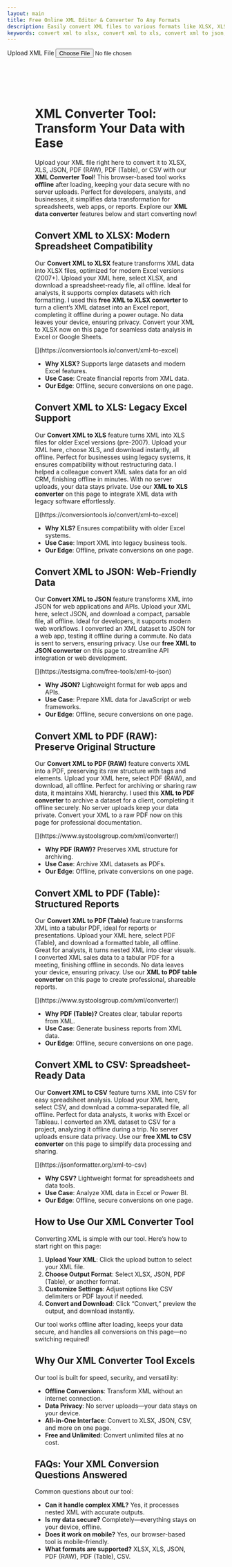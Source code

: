 ```yaml
---
layout: main
title: Free Online XML Editor & Converter To Any Formats
description: Easily convert XML files to various formats like XLSX, XLS, JSON, PDF (RAW), PDF (Table), and CSV. Free online XML converter.
keywords: convert xml to xlsx, convert xml to xls, convert xml to json, convert xml to pdf raw, convert xml to pdf table, convert xml to csv, xml to xlsx, xml to xls, xml to json, xml to pdf raw, xml to pdf table, xml to csv, online xml converter, xml file converter, free xml converter
---
```

<script type="application/ld+json">
{
    "@context": "https://schema.org",
    "@type": "WebPage",
    "name": "Free Online XML Converter - Convert XML to XLSX, XLS, JSON, PDF, CSV",
    "description": "Convert XML to XLSX, XLS, JSON, PDF (RAW), PDF (Table), and CSV formats for free online. Easily upload, edit, and convert XML files with our fast and efficient utility tool.",
    "url": "https://reptilebirds.com/xml-converter",
    "mainEntityOfPage": "https://reptilebirds.com/xml-converter",
    "publisher": {
      "@type": "Organization",
      "name": "ReptileBirds",
      "logo": {
        "@type": "ImageObject",
        "url": "https://reptilebirds.com/assets/images/logo.jpg"
      }
    },
    "softwareApplication": {
      "@type": "SoftwareApplication",
      "name": "XML Converter Tool",
      "operatingSystem": "Web-based",
      "applicationCategory": "Conversion Software",
      "url": "https://reptilebirds.com/xml-converter",
      "features": [
        "Convert XML to XLSX",
        "Convert XML to XLS",
        "Convert XML to JSON",
        "Convert XML to PDF (RAW)",
        "Convert XML to PDF (Table)",
        "Convert XML to CSV",
        "Convert XML to SQL"
      ]
    }
  }
</script>
<script type="application/ld+json">
  {
    "@context": "https://schema.org",
    "@type": "FAQPage",
    "mainEntity": [
      {
        "@type": "Question",
        "name": "Is this tool really free?",
        "acceptedAnswer": {
          "@type": "Answer",
          "text": "Yes, our XML converter tool is completely free to use! You can convert as many files as you need without paying a single penny."
        }
      },
      {
        "@type": "Question",
        "name": "Do I need to create an account?",
        "acceptedAnswer": {
          "@type": "Answer",
          "text": "No, there is no need to sign up or create an account. Just upload your file and start converting instantly."
        }
      },
      {
        "@type": "Question",
        "name": "How secure is my data?",
        "acceptedAnswer": {
          "@type": "Answer",
          "text": "Your privacy is important to us. We do not store your files after the conversion process is complete. All files are processed securely and temporarily stored during the conversion only."
        }
      },
      {
        "@type": "Question",
        "name": "Can I convert large XML files?",
        "acceptedAnswer": {
          "@type": "Answer",
          "text": "Yes, our tool can handle large XML files efficiently. However, the conversion speed may vary depending on the size of the file."
        }
      },
      {
        "@type": "Question",
        "name": "What formats can I convert XML to?",
        "acceptedAnswer": {
          "@type": "Answer",
          "text": "You can convert XML to various formats, including XLSX, XLS, JSON, PDF (RAW and Table), and CSV."
        }
      }
    ]
  }
</script>

<script src="https://code.jquery.com/jquery-3.6.0.min.js"></script>
<script src="https://cdnjs.cloudflare.com/ajax/libs/xlsx/0.18.5/xlsx.full.min.js"></script>
<!-- jsPDF CDN -->
<!-- Include jsPDF -->
<script src="https://cdnjs.cloudflare.com/ajax/libs/jspdf/2.5.1/jspdf.umd.min.js"></script>
<link href="https://cdnjs.cloudflare.com/ajax/libs/prism/1.29.0/themes/prism.min.css" rel="stylesheet">
<script src="https://cdnjs.cloudflare.com/ajax/libs/prism/1.29.0/prism.min.js"></script>
<script src="https://cdnjs.cloudflare.com/ajax/libs/prism/1.29.0/components/prism-xml-doc.min.js"></script>
<!-- Include jsPDF AutoTable Plugin -->
<script src="https://cdnjs.cloudflare.com/ajax/libs/jspdf-autotable/3.5.26/jspdf.plugin.autotable.min.js"></script>

<!-- Tool section -->
<section class="tool-section container">
  <div class="upload-section">
    <label for="xml-file" class="upload-label">Upload XML File</label>
    <input type="file" id="xml-file" accept=".xml">
  </div>

  <div id="loader" style="display:none;">⏳ Loading file...</div>
  <div style="width: 99%; justify-content: flex-end; margin-top: 1rem; position: sticky; display:none;"
    id="exportOptions">
    <label style="font-size: 1.2rem; margin-top: -5px;">Export To → → </label>
    <label class="export-label" onclick="exportToXLSX()"><u>XLSX</u></label>
    <label class="export-label" onclick="exportToXLS()"><u>XLS</u></label>
    <label class="export-label" onclick="exportToJSON()"><u>JSON</u></label>
    <label class="export-label" onclick="exportToPDF()"><u>Table PDF</u></label>
    <label class="export-label" onclick="exportRawXMLToPDF()"><u>RAW PDF</u></label>
    <label class="export-label" onclick="exportToSQL()"><u>SQL</u></label>
    <label class="export-label" onclick="exportToCSV()"><u>CSV</u></label>
  </div>
</section>

<div id="table-container" style="margin-top: 20px; max-height: 88vh; overflow: auto; width: 100%; ">
  <pre><code id="xmlDisplay" contenteditable="true" ></code></pre>
</div>

<div style="margin: 4rem;"> 
  <h1>XML Converter Tool: Transform Your Data with Ease</h1>

  <p>Upload your XML file right here to convert it to XLSX, XLS, JSON, PDF (RAW), PDF (Table), or CSV with our <strong>XML Converter Tool</strong>! This browser-based tool works <strong>offline</strong> after loading, keeping your data secure with no server uploads. Perfect for developers, analysts, and businesses, it simplifies data transformation for spreadsheets, web apps, or reports. Explore our <strong>XML data converter</strong> features below and start converting now!</p>

  <h2>Convert XML to XLSX: Modern Spreadsheet Compatibility</h2>
  <p>Our <strong>Convert XML to XLSX</strong> feature transforms XML data into XLSX files, optimized for modern Excel versions (2007+). Upload your XML here, select XLSX, and download a spreadsheet-ready file, all offline. Ideal for analysts, it supports complex datasets with rich formatting. I used this <strong>free XML to XLSX converter</strong> to turn a client’s XML dataset into an Excel report, completing it offline during a power outage. No data leaves your device, ensuring privacy. Convert your XML to XLSX now on this page for seamless data analysis in Excel or Google Sheets.</p>[](https://conversiontools.io/convert/xml-to-excel)

  <ul>
    <li><strong>Why XLSX?</strong> Supports large datasets and modern Excel features.</li>
    <li><strong>Use Case</strong>: Create financial reports from XML data.</li>
    <li><strong>Our Edge</strong>: Offline, secure conversions on one page.</li>
  </ul>

  <h2>Convert XML to XLS: Legacy Excel Support</h2>
  <p>Our <strong>Convert XML to XLS</strong> feature turns XML into XLS files for older Excel versions (pre-2007). Upload your XML here, choose XLS, and download instantly, all offline. Perfect for businesses using legacy systems, it ensures compatibility without restructuring data. I helped a colleague convert XML sales data for an old CRM, finishing offline in minutes. With no server uploads, your data stays private. Use our <strong>XML to XLS converter</strong> on this page to integrate XML data with legacy software effortlessly.</p>[](https://conversiontools.io/convert/xml-to-excel)

  <ul>
    <li><strong>Why XLS?</strong> Ensures compatibility with older Excel systems.</li>
    <li><strong>Use Case</strong>: Import XML into legacy business tools.</li>
    <li><strong>Our Edge</strong>: Offline, private conversions on one page.</li>
  </ul>

  <h2>Convert XML to JSON: Web-Friendly Data</h2>
  <p>Our <strong>Convert XML to JSON</strong> feature transforms XML into JSON for web applications and APIs. Upload your XML here, select JSON, and download a compact, parsable file, all offline. Ideal for developers, it supports modern web workflows. I converted an XML dataset to JSON for a web app, testing it offline during a commute. No data is sent to servers, ensuring privacy. Use our <strong>free XML to JSON converter</strong> on this page to streamline API integration or web development.</p>[](https://testsigma.com/free-tools/xml-to-json)

  <ul>
    <li><strong>Why JSON?</strong> Lightweight format for web apps and APIs.</li>
    <li><strong>Use Case</strong>: Prepare XML data for JavaScript or web frameworks.</li>
    <li><strong>Our Edge</strong>: Offline, secure conversions on one page.</li>
  </ul>

  <h2>Convert XML to PDF (RAW): Preserve Original Structure</h2>
  <p>Our <strong>Convert XML to PDF (RAW)</strong> feature converts XML into a PDF, preserving its raw structure with tags and elements. Upload your XML here, select PDF (RAW), and download, all offline. Perfect for archiving or sharing raw data, it maintains XML hierarchy. I used this <strong>XML to PDF converter</strong> to archive a dataset for a client, completing it offline securely. No server uploads keep your data private. Convert your XML to a raw PDF now on this page for professional documentation.</p>[](https://www.systoolsgroup.com/xml/converter/)

  <ul>
    <li><strong>Why PDF (RAW)?</strong> Preserves XML structure for archiving.</li>
    <li><strong>Use Case</strong>: Archive XML datasets as PDFs.</li>
    <li><strong>Our Edge</strong>: Offline, private conversions on one page.</li>
  </ul>

  <h2>Convert XML to PDF (Table): Structured Reports</h2>
  <p>Our <strong>Convert XML to PDF (Table)</strong> feature transforms XML into a tabular PDF, ideal for reports or presentations. Upload your XML here, select PDF (Table), and download a formatted table, all offline. Great for analysts, it turns nested XML into clear visuals. I converted XML sales data to a tabular PDF for a meeting, finishing offline in seconds. No data leaves your device, ensuring privacy. Use our <strong>XML to PDF table converter</strong> on this page to create professional, shareable reports.</p>[](https://www.systoolsgroup.com/xml/converter/)

  <ul>
    <li><strong>Why PDF (Table)?</strong> Creates clear, tabular reports from XML.</li>
    <li><strong>Use Case</strong>: Generate business reports from XML data.</li>
    <li><strong>Our Edge</strong>: Offline, secure conversions on one page.</li>
  </ul>

  <h2>Convert XML to CSV: Spreadsheet-Ready Data</h2>
  <p>Our <strong>Convert XML to CSV</strong> feature turns XML into CSV for easy spreadsheet analysis. Upload your XML here, select CSV, and download a comma-separated file, all offline. Perfect for data analysts, it works with Excel or Tableau. I converted an XML dataset to CSV for a project, analyzing it offline during a trip. No server uploads ensure data privacy. Use our <strong>free XML to CSV converter</strong> on this page to simplify data processing and sharing.</p>[](https://jsonformatter.org/xml-to-csv)

  <ul>
    <li><strong>Why CSV?</strong> Lightweight format for spreadsheets and data tools.</li>
    <li><strong>Use Case</strong>: Analyze XML data in Excel or Power BI.</li>
    <li><strong>Our Edge</strong>: Offline, secure conversions on one page.</li>
  </ul>

  <h2>How to Use Our XML Converter Tool</h2>
  <p>Converting XML is simple with our tool. Here’s how to start right on this page:</p>

  <ol>
    <li><strong>Upload Your XML</strong>: Click the upload button to select your XML file.</li>
    <li><strong>Choose Output Format</strong>: Select XLSX, JSON, PDF (Table), or another format.</li>
    <li><strong>Customize Settings</strong>: Adjust options like CSV delimiters or PDF layout if needed.</li>
    <li><strong>Convert and Download</strong>: Click “Convert,” preview the output, and download instantly.</li>
  </ol>

  <p>Our tool works offline after loading, keeps your data secure, and handles all conversions on this page—no switching required!</p>

  <h2>Why Our XML Converter Tool Excels</h2>
  <p>Our tool is built for speed, security, and versatility:</p>

  <ul>
    <li><strong>Offline Conversions</strong>: Transform XML without an internet connection.</li>
    <li><strong>Data Privacy</strong>: No server uploads—your data stays on your device.</li>
    <li><strong>All-in-One Interface</strong>: Convert to XLSX, JSON, CSV, and more on one page.</li>
    <li><strong>Free and Unlimited</strong>: Convert unlimited files at no cost.</li>
  </ul>

  <h2>FAQs: Your XML Conversion Questions Answered</h2>
  <p>Common questions about our tool:</p>

  <ul>
    <li><strong>Can it handle complex XML?</strong> Yes, it processes nested XML with accurate outputs.</li>
    <li><strong>Is my data secure?</strong> Completely—everything stays on your device, offline.</li>
    <li><strong>Does it work on mobile?</strong> Yes, our browser-based tool is mobile-friendly.</li>
    <li><strong>What formats are supported?</strong> XLSX, XLS, JSON, PDF (RAW), PDF (Table), CSV.</li>
  </ul>

</div>

<script src="/assets/js/xml.js"></script>

